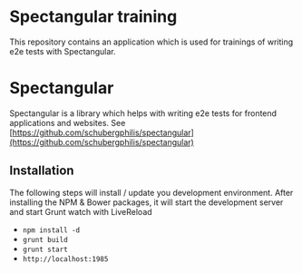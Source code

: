 # Spectangular training


This repository contains an application which is used for trainings of writing e2e tests with Spectangular.

# Spectangular

Spectangular is a library which helps with writing e2e tests for frontend applications and websites.
See [https://github.com/schubergphilis/spectangular](https://github.com/schubergphilis/spectangular) 

## Installation

The following steps will install / update you development environment. After installing the NPM & Bower packages, it will start the development server and start Grunt watch with LiveReload

- `npm install -d`
- `grunt build`
- `grunt start`
- `http://localhost:1985`


